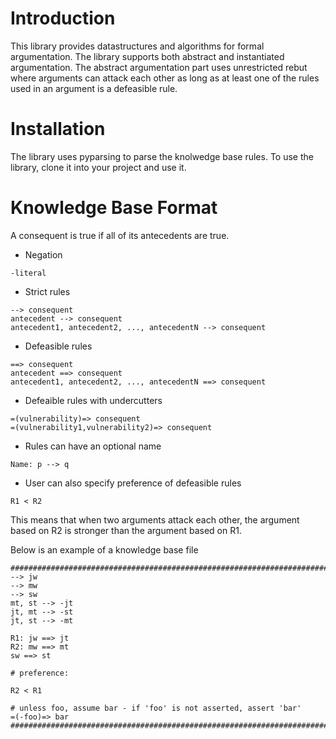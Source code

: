 Introduction
============

This library provides datastructures and algorithms for formal argumentation. 
The library supports both abstract and instantiated argumentation.
The abstract argumentation part uses unrestricted rebut where arguments
can attack each other as long as at least one of the rules used in an argument
is a defeasible rule.


Installation
============

The library uses pyparsing to parse the knolwedge base rules.
To use the library, clone it into your project and use it.


Knowledge Base Format
=====================

A consequent is true if all of its antecedents are true.

* Negation
```
-literal
```


* Strict rules
```
--> consequent
antecedent --> consequent
antecedent1, antecedent2, ..., antecedentN --> consequent
```


* Defeasible rules
```
==> consequent
antecedent ==> consequent
antecedent1, antecedent2, ..., antecedentN ==> consequent
```

* Defeaible rules with undercutters
   
```
=(vulnerability)=> consequent
=(vulnerability1,vulnerability2)=> consequent
```


* Rules can have an optional name
```
Name: p --> q
```

* User can also specify preference of defeasible rules
```
R1 < R2
```


This means that when two arguments attack each other, the argument based on R2
is stronger than the argument based on R1.


Below is an example of a knowledge base file

```
########################################################################
--> jw
--> mw
--> sw
mt, st --> -jt
jt, mt --> -st
jt, st --> -mt

R1: jw ==> jt
R2: mw ==> mt
sw ==> st

# preference:

R2 < R1 

# unless foo, assume bar - if 'foo' is not asserted, assert 'bar'
=(-foo)=> bar
########################################################################
```

